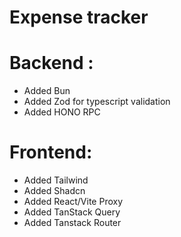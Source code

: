 # Expense tracker



# Backend : 
- Added Bun
- Added Zod for typescript validation 
- Added HONO RPC


# Frontend: 

- Added Tailwind
- Added Shadcn
- Added React/Vite Proxy 
- Added TanStack Query 
- Added Tanstack Router




